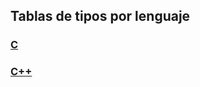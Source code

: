 ## Tablas de tipos por lenguaje

### [C](https://github.com/mondeja/fullstack/tree/master/backend/src/tipos/_resumen/c/)
### [C++](https://github.com/mondeja/fullstack/tree/master/backend/src/tipos/_resumen/cpp/)
